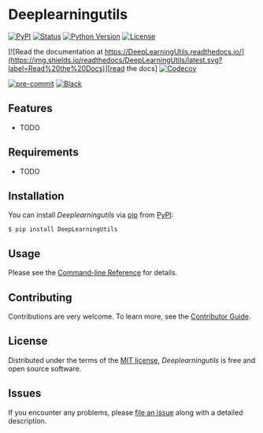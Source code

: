 # Deeplearningutils

[![PyPI](https://img.shields.io/pypi/v/DeepLearningUtils.svg)][pypi status]
[![Status](https://img.shields.io/pypi/status/DeepLearningUtils.svg)][pypi status]
[![Python Version](https://img.shields.io/pypi/pyversions/DeepLearningUtils)][pypi status]
[![License](https://img.shields.io/pypi/l/DeepLearningUtils)][license]

[![Read the documentation at https://DeepLearningUtils.readthedocs.io/](https://img.shields.io/readthedocs/DeepLearningUtils/latest.svg?label=Read%20the%20Docs)][read the docs]
[![Codecov](https://codecov.io/gh/Boardsman/DeepLearningUtils/branch/main/graph/badge.svg)][codecov]

[![pre-commit](https://img.shields.io/badge/pre--commit-enabled-brightgreen?logo=pre-commit&logoColor=white)][pre-commit]
[![Black](https://img.shields.io/badge/code%20style-black-000000.svg)][black]

[pypi status]: https://pypi.org/project/DeepLearningUtils/
[read the docs]: https://DeepLearningUtils.readthedocs.io/
[codecov]: https://app.codecov.io/gh/Boardsman/DeepLearningUtils
[pre-commit]: https://github.com/pre-commit/pre-commit
[black]: https://github.com/psf/black

## Features

- TODO

## Requirements

- TODO

## Installation

You can install _Deeplearningutils_ via [pip] from [PyPI]:

```console
$ pip install DeepLearningUtils
```

## Usage

Please see the [Command-line Reference] for details.

## Contributing

Contributions are very welcome.
To learn more, see the [Contributor Guide].

## License

Distributed under the terms of the [MIT license][license],
_Deeplearningutils_ is free and open source software.

## Issues

If you encounter any problems,
please [file an issue] along with a detailed description.

[@cjolowicz]: https://github.com/cjolowicz
[pypi]: https://pypi.org/
[hypermodern python cookiecutter]: https://github.com/cjolowicz/cookiecutter-hypermodern-python
[file an issue]: https://github.com/Boardsman/DeepLearningUtils/issues
[pip]: https://pip.pypa.io/

<!-- github-only -->

[license]: https://github.com/Boardsman/DeepLearningUtils/blob/main/LICENSE
[contributor guide]: https://github.com/Boardsman/DeepLearningUtils/blob/main/CONTRIBUTING.md
[command-line reference]: https://DeepLearningUtils.readthedocs.io/en/latest/usage.html
